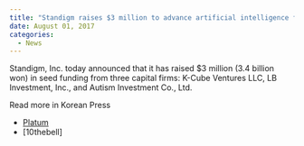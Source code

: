 ```yaml
---
title: "Standigm raises $3 million to advance artificial intelligence for drug discovery"
date: August 01, 2017
categories:
  - News
---
```


Standigm, Inc. today announced that it has raised $3 million (3.4 billion won) in seed funding from three capital firms:  K-Cube Ventures LLC, LB Investment, Inc., and Autism Investment Co., Ltd.

Read more in Korean Press
* [Platum](http://platum.kr/archives/64104)
* [10thebell]
